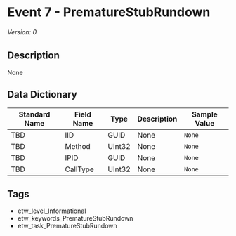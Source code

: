 # Event 7 - PrematureStubRundown
###### Version: 0

## Description
None

## Data Dictionary
|Standard Name|Field Name|Type|Description|Sample Value|
|---|---|---|---|---|
|TBD|IID|GUID|None|`None`|
|TBD|Method|UInt32|None|`None`|
|TBD|IPID|GUID|None|`None`|
|TBD|CallType|UInt32|None|`None`|

## Tags
* etw_level_Informational
* etw_keywords_PrematureStubRundown
* etw_task_PrematureStubRundown